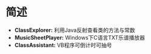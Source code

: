# 简述
* **ClassExplorer:** 利用Java反射查看类的方法与常数
* **MusicSheetPlayer:** Windows下C语言TXT乐谱播放器
* **ClassAssistant:** VB程序可倒计时可抽号
